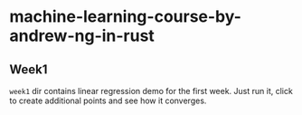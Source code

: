 # machine-learning-course-by-andrew-ng-in-rust

## Week1 

`week1` dir contains linear regression demo for the first week. Just run it, click to create additional points and see how it converges.
